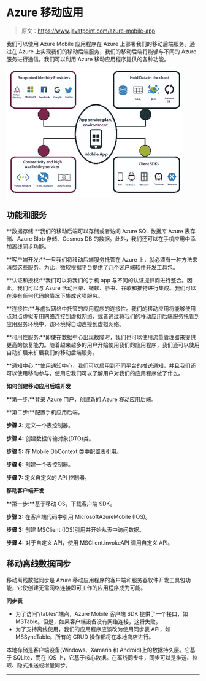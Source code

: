 # Azure 移动应用

> 原文：<https://www.javatpoint.com/azure-mobile-app>

我们可以使用 Azure Mobile 应用程序在 Azure 上部署我们的移动后端服务。通过在 Azure 上实现我们的移动后端服务，我们的移动后端将能够与不同的 Azure 服务进行通信。我们可以利用 Azure 移动应用程序提供的各种功能。

![Azure Mobile App](img/4532f9d063c95760bc1aa5531f729a77.png)

## 功能和服务

**数据存储:**我们的移动后端可以存储或者访问 Azure SQL 数据库 Azure 表存储、Azure Blob 存储、Cosmos DB 的数据。此外，我们还可以在手机应用中添加离线同步功能。

**客户端开发:**一旦我们将移动后端服务托管在 Azure 上，就必须有一种方法来消费这些服务。为此，微软根据平台提供了几个客户端软件开发工具包。

**认证和授权:**我们可以将我们的手机 app 与不同的认证提供商进行整合。因此，我们可以与 Azure 活动目录、微软、脸书、谷歌和推特进行集成。我们可以在没有任何代码的情况下集成这项服务。

**连接性:**与虚拟网络中托管的应用程序的连接性。我们的移动应用将能够使用点对点虚拟专用网络连接到虚拟网络，或者通过将我们的移动应用后端服务托管到应用服务环境中，该环境将自动连接到虚拟网络。

**可用性服务:**即使在数据中心出现故障时，我们也可以使用流量管理器来提供更高的恢复能力。随着越来越多的用户开始使用我们的应用程序，我们还可以使用自动扩展来扩展我们的移动后端服务。

**通知中心:**使用通知中心，我们可以启用到不同平台的推送通知，并且我们还可以使用移动参与，使用它我们可以了解用户对我们的应用程序做了什么。

**如何创建移动应用后端开发**

**第一步:**登录 Azure 门户，创建新的 Azure 移动应用后端。

**第二步:**配置手机应用后端。

**步骤 3:** 定义一个表控制器。

**步骤 4:** 创建数据传输对象(DTO)类。

**步骤 5:** 在 Mobile DbContext 类中配置表引用。

**步骤 6:** 创建一个表控制器。

**步骤 7:** 定义自定义的 API 控制器。

**移动客户端开发**

**第一步:**基于移动 OS，下载客户端 SDK。

**步骤 2:** 在客户端代码中引用 MicrosoftAzureMobile (IOS)。

**步骤 3:** 创建 MSClient (IOS)引用并开始从表中访问数据。

**步骤 4:** 对于自定义 API，使用 MSClient.invokeAPI 调用自定义 API。

## 移动离线数据同步

移动离线数据同步是 Azure 移动应用程序的客户端和服务器软件开发工具包功能，它使创建无需网络连接即可工作的应用程序成为可能。

**同步表**

*   为了访问“/tables”端点，Azure Mobile 客户端 SDK 提供了一个接口，如 MSTable。但是，如果客户端设备没有网络连接，这将失败。
*   为了支持离线使用，我们的应用程序应该改为使用同步表 API，如 MSSyncTable。所有的 CRUD 操作都将在本地商店进行。

本地存储是客户端设备(Windows、Xamarin 和 Android)上的数据持久层。它基于 SQLite，而在 iOS 上，它基于核心数据。在离线同步中，同步可以是推送、拉取、隐式推送或增量同步。

* * *